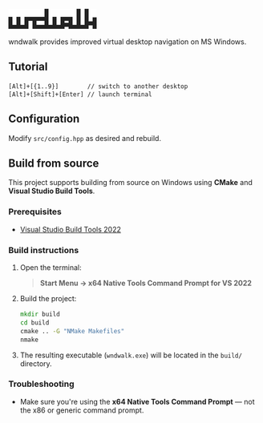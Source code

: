 <!-- Title -->

<p align="left">
  <img src="docs/wndwalk.png" width="176" alt="wndwalk">
</p>

wndwalk provides improved virtual desktop navigation on MS Windows.

## Tutorial

```
[Alt]+[{1..9}]        // switch to another desktop
[Alt]+[Shift]+[Enter] // launch terminal
```

## Configuration

Modify ```src/config.hpp``` as desired and rebuild.

## Build from source

This project supports building from source on Windows using **CMake** and **Visual Studio Build Tools**.

### Prerequisites

- [Visual Studio Build Tools 2022](https://visualstudio.microsoft.com/downloads/)

### Build instructions

1. Open the terminal:
   > **Start Menu → x64 Native Tools Command Prompt for VS 2022**

2. Build the project:

    ```cmd
    mkdir build
    cd build
    cmake .. -G "NMake Makefiles"
    nmake
    ```

5. The resulting executable (`wndwalk.exe`) will be located in the `build/` directory.

### Troubleshooting

- Make sure you're using the **x64 Native Tools Command Prompt** — not the x86 or generic command prompt.
